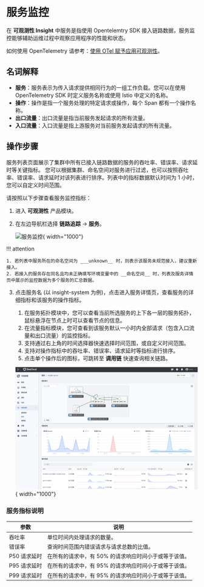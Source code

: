# 服务监控

在 __可观测性 Insight__ 中服务是指使用 Opentelemtry SDK 接入链路数据，服务监控能够辅助运维过程中观察应用程序的性能和状态。

如何使用 OpenTelemetry 请参考：[使用 OTel 赋予应用可观测性](https://docs.daocloud.io/insight/user-guide/quickstart/otel/otel/)。

## 名词解释

- **服务**：服务表示为传入请求提供相同行为的一组工作负载。您可以在使用 OpenTelemetry SDK 时定义服务名称或使用 Istio 中定义的名称。
- **操作**：操作是指一个服务处理的特定请求或操作，每个 Span 都有一个操作名称。
- **出口流量**：出口流量是指当前服务发起请求的所有流量。
- **入口流量**：入口流量是指上游服务对当前服务发起请求的所有流量。

## 操作步骤

服务列表页面展示了集群中所有已接入链路数据的服务的吞吐率、错误率、请求延时等关键指标。
您可以根据集群、命名空间对服务进行过滤，也可以按照吞吐率、错误率、请求延时对该列表进行排序。列表中的指标数据默认时间为 1 小时，您可以自定义时间范围。

请按照以下步骤查看服务监控指标：

1. 进入 __可观测性__ 产品模块。

2. 在左边导航栏选择 __链路追踪__ -> __服务__。

    ![服务监控](https://docs.daocloud.io/daocloud-docs-images/docs/zh/docs/insight/images/service00.png){ width="1000"}

!!! attention

    1. 若列表中服务所在的命名空间为 ___unknown__ 时，则表示该服务未规范接入，建议重新接入。
    2. 若接入的服务存在同名且均未正确填写环境变量中的 __命名空间__ 时，列表及服务详情页中展示的监控数据为多个服务的汇总数据。

3. 点击服务名 (以 insight-system 为例)，点击进入服务详情页，查看服务的详细指标和该服务的操作指标。

   1. 在服务拓扑模块中，您可以查看当前所选服务的上下各一层的服务拓扑，鼠标悬浮在节点上时可以查看节点的信息。
   2. 在流量指标模块，您可查看到该服务默认一小时内全部请求（包含入口流量和出口流量）的监控指标。
   3. 支持通过右上角的时间选择器快速选择时间范围，或自定义时间范围。
   4. 支持对操作指标中的吞吐率、错误率、请求延时等指标进行排序。
   5. 点击单个操作后的图标，可跳转至 __调用链__ 快速查询相关链路。

    ![服务监控](../../images/service01.png){ width="1000"}

### 服务指标说明

| 参数     | 说明                                     |
| -------- | ---------------------------------------- |
| 吞吐率   | 单位时间内处理请求的数量。               |
| 错误率   | 查询时间范围内错误请求与请求总数的比值。 |
| P50 请求延时 | 在所有的请求中，有 50% 的请求响应时间小于或等于该值。 |
| P95 请求延时 | 在所有的请求中，有 95% 的请求响应时间小于或等于该值。 |
| P99 请求延时 | 在所有的请求中，有 95% 的请求响应时间小于或等于该值。 |
